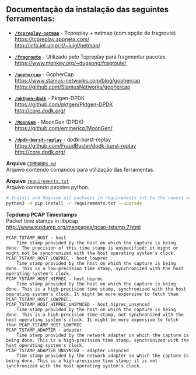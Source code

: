 ## Documentação da instalação das seguintes ferramentas:

- **[`/tcpreplay-netmap`](tcpreplay-netmap)** - Tcpreplay + netmap (com opção de fragroute)  
https://tcpreplay.appneta.com/  
http://info.iet.unipi.it/~luigi/netmap/  

- **[`/fragroute`](fragroute)** - Utilizado pelo Tcpreplay para fragmentar pacotes  
https://www.monkey.org/~dugsong/fragroute/

- **[`/gophercap`](gophercap)** - GopherCap  
https://www.stamus-networks.com/blog/gophercap  
https://github.com/StamusNetworks/gophercap

- **[`/pktgen-dpdk`](pktgen-dpdk)** - Pktgen-DPDK  
https://github.com/pktgen/Pktgen-DPDK  
http://core.dpdk.org/  

- **[`/MoonGen`](MoonGen)** - MoonGen (DPDK)  
https://github.com/emmericp/MoonGen/

- **[`/dpdk-burst-replay`](dpdk-burst-replay)** - dpdk-burst-replay  
https://github.com/FraudBuster/dpdk-burst-replay  
http://core.dpdk.org/  

**Arquivo** [`COMMANDS.md`](COMMANDS.md)  
Arquivo contendo comandos para utilização das ferramentas.

**Arquivo** [`requirements.txt`](requirements.txt)  
Arquivo contendo pacotes python.

```bash
# Install and Upgrade all packages in requirements.txt to the newest available version. 
python3 -m pip install -r requirements.txt --upgrade
```

**Tcpdump PCAP Timestamps**  
Packet time stamps in libpcap  
http://www.tcpdump.org/manpages/pcap-tstamp.7.html
```
PCAP_TSTAMP_HOST - host
    Time stamp provided by the host on which the capture is being done. The precision of this time stamp is unspecified; it might or might not be synchronized with the host operating system's clock. 
PCAP_TSTAMP_HOST_LOWPREC - host_lowprec
    Time stamp provided by the host on which the capture is being done. This is a low-precision time stamp, synchronized with the host operating system's clock. 
PCAP_TSTAMP_HOST_HIPREC - host_hiprec
    Time stamp provided by the host on which the capture is being done. This is a high-precision time stamp, synchronized with the host operating system's clock. It might be more expensive to fetch than PCAP_TSTAMP_HOST_LOWPREC. 
PCAP_TSTAMP_HOST_HIPREC_UNSYNCED - host_hiprec_unsynced
    Time stamp provided by the host on which the capture is being done. This is a high-precision time stamp, not synchronized with the host operating system's clock. It might be more expensive to fetch than PCAP_TSTAMP_HOST_LOWPREC. 
PCAP_TSTAMP_ADAPTER - adapter
    Time stamp provided by the network adapter on which the capture is being done. This is a high-precision time stamp, synchronized with the host operating system's clock. 
PCAP_TSTAMP_ADAPTER_UNSYNCED - adapter_unsynced
    Time stamp provided by the network adapter on which the capture is being done. This is a high-precision time stamp; it is not synchronized with the host operating system's clock. 

```
